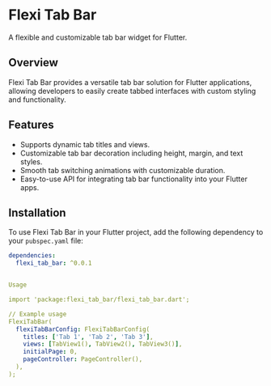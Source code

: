 # Flexi Tab Bar

A flexible and customizable tab bar widget for Flutter.

## Overview

Flexi Tab Bar provides a versatile tab bar solution for Flutter applications, allowing developers to easily create tabbed interfaces with custom styling and functionality.

## Features

- Supports dynamic tab titles and views.
- Customizable tab bar decoration including height, margin, and text styles.
- Smooth tab switching animations with customizable duration.
- Easy-to-use API for integrating tab bar functionality into your Flutter apps.

## Installation

To use Flexi Tab Bar in your Flutter project, add the following dependency to your `pubspec.yaml` file:

```yaml
dependencies:
  flexi_tab_bar: ^0.0.1


Usage

import 'package:flexi_tab_bar/flexi_tab_bar.dart';

// Example usage
FlexiTabBar(
  flexiTabBarConfig: FlexiTabBarConfig(
    titles: ['Tab 1', 'Tab 2', 'Tab 3'],
    views: [TabView1(), TabView2(), TabView3()],
    initialPage: 0,
    pageController: PageController(),
  ),
);
